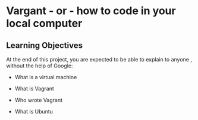 # Vargant - or - how to code in your local computer 

## Learning Objectives 

At the end of this project, you are expected to be able to explain to anyone , without the help of Google:

* What is a virtual machine

* What is Vagrant

* Who wrote Vagrant

* What is Ubuntu
 
